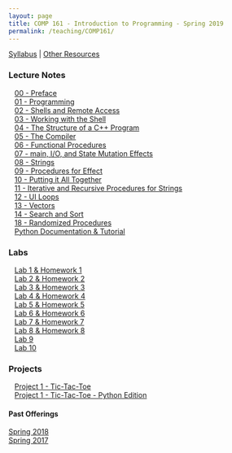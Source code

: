 ```yaml
---
layout: page
title: COMP 161 - Introduction to Programming - Spring 2019
permalink: /teaching/COMP161/
---
```


[Syllabus](/teaching/COMP161/comp161-syllabus.pdf) |
[Other Resources](/teaching/COMP161/comp161-sources.pdf)  

### Lecture Notes

&nbsp;&nbsp;&nbsp;[00 - Preface](/teaching/COMP161/sp18/notes/comp161-lectureNotes-00.pdf)  
&nbsp;&nbsp;&nbsp;[01 - Programming](/teaching/COMP161/sp18/notes/comp161-lectureNotes-01.pdf)  
&nbsp;&nbsp;&nbsp;[02 - Shells and Remote Access](/teaching/COMP161/sp18/notes/comp161-lectureNotes-02.pdf)  
&nbsp;&nbsp;&nbsp;[03 - Working with the Shell](/teaching/COMP161/sp18/notes/comp161-lectureNotes-03.pdf)  
&nbsp;&nbsp;&nbsp;[04 - The Structure of a C++ Program](/teaching/COMP161/sp18/notes/comp161-lectureNotes-04.pdf)  
&nbsp;&nbsp;&nbsp;[05 - The Compiler](/teaching/COMP161/sp18/notes/comp161-lectureNotes-05.pdf)  
&nbsp;&nbsp;&nbsp;[06 - Functional Procedures](/teaching/COMP161/sp18/notes/comp161-lectureNotes-06.pdf)  
&nbsp;&nbsp;&nbsp;[07 - main, I/O, and State Mutation Effects ](/teaching/COMP161/sp18/notes/comp161-lectureNotes-07.pdf)  
&nbsp;&nbsp;&nbsp;[08 - Strings](/teaching/COMP161/sp18/notes/comp161-lectureNotes-08.pdf)  
&nbsp;&nbsp;&nbsp;[09 - Procedures for Effect](/teaching/COMP161/sp18/notes/comp161-lectureNotes-09.pdf)  
&nbsp;&nbsp;&nbsp;[10 - Putting it All Together](/teaching/COMP161/sp18/notes/comp161-lectureNotes-10.pdf)    
&nbsp;&nbsp;&nbsp;[11 - Iterative and Recursive Procedures for Strings](/teaching/COMP161/sp18/notes/comp161-lectureNotes-11.pdf)    
&nbsp;&nbsp;&nbsp;[12 - UI Loops](/teaching/COMP161/sp18/notes/comp161-lectureNotes-12.pdf)    
&nbsp;&nbsp;&nbsp;[13 - Vectors](/teaching/COMP161/sp18/notes/comp161-lectureNotes-13.pdf)  
&nbsp;&nbsp;&nbsp;[14 - Search and Sort](/teaching/COMP161/sp18/notes/comp161-lectureNotes-14.pdf)  
&nbsp;&nbsp;&nbsp;[18 - Randomized Procedures](/teaching/COMP161/sp18/notes/comp161-lectureNotes-18.pdf)  
&nbsp;&nbsp;&nbsp;[Python Documentation & Tutorial](https://docs.python.org/3/)  


### Labs

&nbsp;&nbsp;&nbsp;[Lab 1 & Homework 1](/teaching/COMP161/labs/comp161-lab1.pdf)    
&nbsp;&nbsp;&nbsp;[Lab 2 & Homework 2](/teaching/COMP161/labs/comp161-lab2.pdf)    
&nbsp;&nbsp;&nbsp;[Lab 3 & Homework 3](/teaching/COMP161/labs/comp161-lab3.pdf)  
&nbsp;&nbsp;&nbsp;[Lab 4 & Homework 4](/teaching/COMP161/labs/comp161-lab4.pdf)  
&nbsp;&nbsp;&nbsp;[Lab 5 & Homework 5](/teaching/COMP161/labs/comp161-lab5.pdf)  
&nbsp;&nbsp;&nbsp;[Lab 6 & Homework 6](/teaching/COMP161/labs/comp161-lab6.pdf)  
&nbsp;&nbsp;&nbsp;[Lab 7 & Homework 7](/teaching/COMP161/labs/comp161-lab7.pdf)  
&nbsp;&nbsp;&nbsp;[Lab 8 & Homework 8](/teaching/COMP161/labs/comp161-lab8.pdf)  
&nbsp;&nbsp;&nbsp;[Lab 9](/teaching/COMP161/labs/comp161-lab9.pdf)  
&nbsp;&nbsp;&nbsp;[Lab 10](/teaching/COMP161/labs/comp161-lab10.pdf)  


### Projects

&nbsp;&nbsp;&nbsp;[Project 1 - Tic-Tac-Toe](/teaching/COMP161/projects/comp161-proj1d.pdf)  
&nbsp;&nbsp;&nbsp;[Project 1 - Tic-Tac-Toe - Python Edition](/teaching/COMP161/projects/comp161-proj2d-py.pdf)  

#### Past Offerings

[Spring 2018](/teaching/COMP161/sp18/)  
[Spring 2017](/teaching/COMP161/sp17/)
